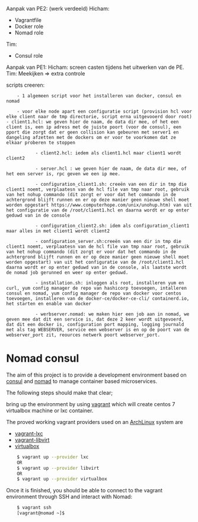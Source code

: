 Aanpak van PE2: (werk verdeeld)
Hicham:
  - Vagrantfile
  - Docker role
  - Nomad role
  
Tim:
  - Consul role






Aanpak van PE1:
Hicham: screen casten tijdens het uitwerken van de PE.
Tim: Meekijken => extra controle


scripts creeren:

		- 1 algemeen script voor het installeren van docker, consul en nomad

		- voor elke node apart een configuratie script (provision hcl voor elke client naar de tmp directorie, script erna uitgevooerd door root)												- client1.hcl: we geven hier de naam, de data dir mee, of het een client is, een ip adress met de juiste poort (voor de consul), een pport die zorgt dat er geen collision kan gebeuren met server1 en dangeling afzetten met de dockers om er voor te voorkomen dat ze elkaar proberen te stoppen
		
               - client2.hcl: iedem als client1.hcl maar client1 wordt client2
		
               - server.hcl : we geven hier de naam, de data dir mee, of het een server is, rpc geven we een ip mee.
		
               - configuration_client1.sh: creeën van een dir in tmp die client1 noemt, verplaatesn van de hcl file van tmp naar root, gebruik van het nohup commando (dit zorgt er voor dat het commando in de achtergrond blijft runnen en er op deze manier geen nieuwe shell moet worden opgestart https://www.computerhope.com/unix/unohup.htm) van uit het configuratie van de /root/client1.hcl en daarna wordt er op enter geduwd van in de console
		
               - configuration_client2.sh: idem als configuration_client1 maar alles in met client1 wordt client2
		
               - configuration_server.sh:creeën van een dir in tmp die client1 noemt, verplaatesn van de hcl file van tmp naar root, gebruik van het nohup commando (dit zorgt er voor dat het commando in de achtergrond blijft runnen en er op deze manier geen nieuwe shell moet worden opgestart) van uit het configuratie van de /root/client1.hcl daarna wordt er op enter geduwd van in de console, als laatste wordt de nomad job gerunned en weer op enter geduwd.
		
               - installation.sh: inloggen als root, installeren yum en curl, yum config manager de repo van hashicorp toevoegen, intalleren consul en nomad, yum config manager de repo van docker voor centos toevoegen, installeren van de docker-ce/docker-ce-cli/ containerd.io, het starten en enable van docker
		
               - werbserver.nomad: we maken hier een job aan in nomad, we geven mee dat dit een service is, dat deze 2 keer wordt uitgevoerd, dat dit een docker is, configuration port mapping, logging journald met als tag WEBSERVER, service een webserver is en op de poort van de webserver_port zit, reources netwerk poort webserver_port.



# Nomad consul

The aim of this project is to provide a development environment based on [consul](https://www.consul.io) and [nomad](https://www.nomadproject.io) to manage container based microservices.

The following steps should make that clear;

bring up the environment by using [vagrant](https://www.vagrantup.com) which will create centos 7 virtualbox machine or lxc container.

The proved working vagrant providers used on an [ArchLinux](https://www.archlinux.org/) system are
* [vagrant-lxc](https://github.com/fgrehm/vagrant-lxc)
* [vagrant-libvirt](https://github.com/vagrant-libvirt/)
* [virtualbox](https://www.virtualbox.org/)

```bash
    $ vagrant up --provider lxc
    OR
    $ vagrant up --provider libvirt
    OR
    $ vagrant up --provider virtualbox
```

Once it is finished, you should be able to connect to the vagrant environment through SSH and interact with Nomad:

```bash
    $ vagrant ssh
    [vagrant@nomad ~]$
```
